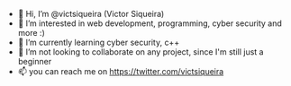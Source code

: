 - 👋 Hi, I’m @victsiqueira (Victor Siqueira)
- 👀 I’m interested in web development, programming, cyber security and more :)
- 🌱 I’m currently learning cyber security, c++
- 💞️ I’m not looking to collaborate on any project, since I'm still just a beginner
- 📫 you can reach me on https://twitter.com/victsiqueira

<!---
victsiqueira/victsiqueira is a ✨ special ✨ repository because its `README.md` (this file) appears on your GitHub profile.
You can click the Preview link to take a look at your changes.
--->
